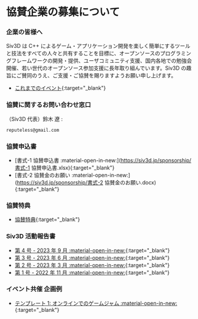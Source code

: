 # 協賛企業の募集について

### 企業の皆様へ
Siv3D は C++ によるゲーム・アプリケーション開発を楽しく簡単にするツールと技法をすべての人々と共有することを目標に、オープンソースのプログラミングフレームワークの開発・提供、ユーザコミュニティ支援、国内各地での勉強会開催、若い世代のオープンソース参加支援に長年取り組んでいます。Siv3D の趣旨にご賛同のうえ、ご支援・ご協賛を賜りますようお願い申し上げます。

- [これまでのイベント](../../community/history){:target="_blank"}

### 協賛に関するお問い合わせ窓口
（Siv3D 代表）鈴木 遼 :
```txt
reputeless@gmail.com
```

### 協賛申込書
- [書式-1 協賛申込書 :material-open-in-new:](https://siv3d.jp/sponsorship/書式-1 協賛申込書.xlsx){:target="_blank"}
- [書式-2 協賛金のお願い :material-open-in-new:](https://siv3d.jp/sponsorship/書式-2 協賛金のお願い.docx){:target="_blank"}

### 協賛特典
- [協賛特典](../corporate-sponsor-guideline){:target="_blank"}

### Siv3D 活動報告書
- [第 4 号 - 2023 年 9 月 :material-open-in-new:](https://siv3d.jp/sponsorship/report4.pdf){:target="_blank"}
- [第 3 号 - 2023 年 6 月 :material-open-in-new:](https://siv3d.jp/sponsorship/report3.pdf){:target="_blank"}
- [第 2 号 - 2023 年 3 月 :material-open-in-new:](https://siv3d.jp/sponsorship/report2.pdf){:target="_blank"}
- [第 1 号 - 2022 年 11 月 :material-open-in-new:](https://siv3d.jp/sponsorship/report1.pdf){:target="_blank"}

### イベント共催 企画例
- [テンプレート 1: オンラインでのゲームジャム :material-open-in-new:](https://siv3d.jp/sponsorship/event1.pdf){:target="_blank"}
